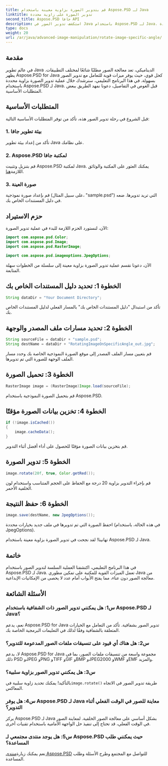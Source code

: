 ```yaml
---
title: قم بتدوير الصورة بزاوية معينة باستخدام Aspose.PSD لـ Java
linktitle: تدوير الصورة على زاوية محددة
second_title: Aspose.PSD جافا API
description: استكشف تدوير الصور في Java باستخدام Aspose.PSD لـ Java. قم بتدوير الصور بسهولة على زوايا محددة.
type: docs
weight: 20
url: /ar/java/advanced-image-manipulation/rotate-image-specific-angle/
---
```

## مقدمة

في عالم تطوير Java الديناميكي، تعد معالجة الصور مطلبًا شائعًا لمختلف التطبيقات. يظهر Aspose.PSD for Java كحل قوي، حيث يوفر ميزات قوية للتعامل مع تدوير الصور بسهولة. في هذا البرنامج التعليمي، سنرشدك خلال عملية تدوير الصورة بزاوية محددة باستخدام Aspose.PSD لـ Java. قبل الغوص في التفاصيل، دعونا نمهد الطريق ببعض المتطلبات الأساسية.

## المتطلبات الأساسية

قبل الشروع في رحلة تدوير الصور هذه، تأكد من توفر المتطلبات الأساسية التالية:

### 1. بيئة تطوير جافا
تأكد من إعداد بيئة تطوير Java على نظامك.

### 2. Aspose.PSD لمكتبة جافا
 قم بتنزيل وتثبيت Aspose.PSD لمكتبة Java. يمكنك العثور على المكتبة والوثائق اللازمة[هنا](https://reference.aspose.com/psd/java/).

### 3. صورة العينة
قم بإعداد صورة نموذجية (على سبيل المثال، "sample.psd") التي تريد تدويرها. ضعه في دليل المستندات الخاص بك.

## حزم الاستيراد

الآن، لنستورد الحزم اللازمة للبدء في عملية تدوير الصورة:

```java
import com.aspose.psd.Color;
import com.aspose.psd.Image;
import com.aspose.psd.RasterImage;

import com.aspose.psd.imageoptions.JpegOptions;
```

الآن، دعونا نقسم عملية تدوير الصورة بزاوية معينة إلى سلسلة من الخطوات سهلة المتابعة.

## الخطوة 1: تحديد دليل المستندات الخاص بك

```java
String dataDir = "Your Document Directory";
```

تأكد من استبدال "دليل المستندات الخاص بك" بالمسار الفعلي لدليل المستندات الخاص بك.

## الخطوة 2: تحديد مسارات ملف المصدر والوجهة

```java
String sourceFile = dataDir + "sample.psd";
String destName = dataDir + "RotatingImageOnSpecificAngle_out.jpg";
```

قم بتعيين مسار الملف المصدر إلى موقع الصورة النموذجية الخاصة بك وحدد مسار الملف الوجهة للصورة التي تم تدويرها.

## الخطوة 3: تحميل الصورة

```java
RasterImage image = (RasterImage)Image.load(sourceFile);
```

قم بتحميل الصورة النموذجية باستخدام Aspose.PSD.

## الخطوة 4: تخزين بيانات الصورة مؤقتًا

```java
if (!image.isCached())
{
    image.cacheData();
}
```

قم بتخزين بيانات الصورة مؤقتًا للحصول على أداء أفضل أثناء التدوير.

## الخطوة 5: تدوير الصورة

```java
image.rotate(20f, true, Color.getRed());
```

قم بإجراء التدوير بزاوية 20 درجة مع الحفاظ على الحجم المتناسب واستخدام لون الخلفية الأحمر.

## الخطوة 6: حفظ النتيجة

```java
image.save(destName, new JpegOptions());
```

احفظ الصورة التي تم تدويرها في ملف جديد بخيارات محددة (في هذه الحالة، باستخدام JpegOptions).

تهانينا! لقد نجحت في تدوير الصورة بزاوية معينة باستخدام Aspose.PSD لـ Java.

## خاتمة

في هذا البرنامج التعليمي، اكتشفنا العملية السلسة لتدوير الصور باستخدام Aspose.PSD لـ Java. تعمل الميزات القوية للمكتبة على تمكين مطوري Java من معالجة الصور دون عناء، مما يفتح الأبواب أمام عدد لا يحصى من الإمكانيات الإبداعية.

## الأسئلة الشائعة

### س1: هل يمكنني تدوير الصور ذات الشفافية باستخدام Aspose.PSD لـ Java؟

نعم، يدعم Aspose.PSD for Java تدوير الصور بشفافية. تأكد من التعامل مع الخيارات المتعلقة بالشفافية وفقًا لذلك في التعليمات البرمجية الخاصة بك.

### س2: هل هناك أي قيود على تنسيقات ملفات الصور المدعومة للتدوير؟

لا، يدعم Aspose.PSD for Java مجموعة واسعة من تنسيقات ملفات الصور، بما في ذلك PSD وJPEG وPNG وTIFF وGIF وBMP وJPEG2000 وWMF وEMF والمزيد.

### س3: هل يمكنني تدوير الصور بزاوية سلبية؟

 بالتأكيد! يمكنك تحديد زاوية سلبية في`image.rotate()` طريقة تدوير الصور في الاتجاه المعاكس.

### س4: هل يوفر Aspose.PSD لـ Java معاينة للصور في الوقت الفعلي أثناء التدوير؟

يركز Aspose.PSD لـ Java بشكل أساسي على معالجة الصور الخلفية. لمعاينة الصور في الوقت الفعلي، قد تحتاج إلى تنفيذ حل الواجهة الأمامية باستخدام تقنيات أخرى.

### س5: هل يوجد منتدى مجتمعي لـ Aspose.PSD حيث يمكنني طلب المساعدة؟

 نعم يمكنك زيارة[منتدى Aspose.PSD](https://forum.aspose.com/c/psd/34) للتواصل مع المجتمع وطرح الأسئلة وطلب المساعدة.